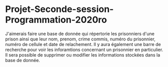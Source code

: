 # Projet-Seconde-session-Programmation-2020ro
J'aimerais faire une base de donnée qui répertorie les prisonniers d'une prison ainsi que leur nom, prenom, crime commis, numéro du prisonnier, numéro de cellule et date de relachement. 
Il y aura également une barre de recherche pour voir les inforamtions concernant un prisonnier en particulier.
Il sera possible de supprimer ou modifier les informations stockées dans la base de donnée.

